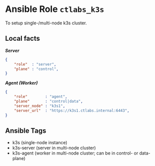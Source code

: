 # Ansible Role `ctlabs_k3s`

To setup single-/multi-node k3s cluster.

## Local facts

___Server___

```json
{ 
	"role"  : "server",
	"plane" : "control",
}
```

___Agent (Worker)___

```json
{
    "role"        : "agent",
    "plane"       : "control|data",
    "server_node" : "k3s1",
    "server_url"  : "https://k3s1.ctlabs.internal:6443",
}
```

## Ansible Tags

- k3s (single-node instance)
- k3s-server (server in multi-node cluster)
- k3s-agent  (worker in multi-node cluster; can be in control- or data-plane)
